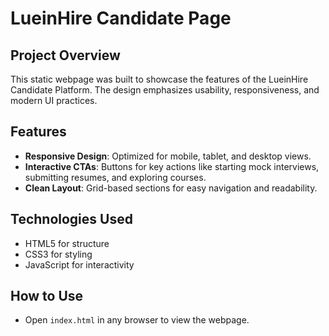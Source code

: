 # LueinHire Candidate Page

## Project Overview
This static webpage was built to showcase the features of the LueinHire Candidate Platform. The design emphasizes usability, responsiveness, and modern UI practices.

## Features
- **Responsive Design**: Optimized for mobile, tablet, and desktop views.
- **Interactive CTAs**: Buttons for key actions like starting mock interviews, submitting resumes, and exploring courses.
- **Clean Layout**: Grid-based sections for easy navigation and readability.

## Technologies Used
- HTML5 for structure
- CSS3 for styling
- JavaScript for interactivity

## How to Use
- Open `index.html` in any browser to view the webpage.

